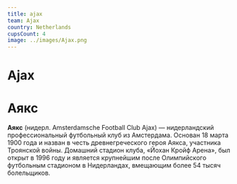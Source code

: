 ```yaml
---
title: ajax
team: Ajax
country: Netherlands
cupsCount: 4
image: ../images/Ajax.png
---
```


# Ajax
# Аякс
**Аякс**  (нидерл. Amsterdamsche Football Club Ajax) — нидерландский профессиональный футбольный клуб из Амстердама. Основан 18 марта 1900 года и назван в честь древнегреческого героя Аякса, участника Троянской войны. Домашний стадион клуба, «Йохан Кройф Арена», был открыт в 1996 году и является крупнейшим после Олимпийского футбольным стадионом в Нидерландах, вмещающим более 54 тысяч болельщиков.